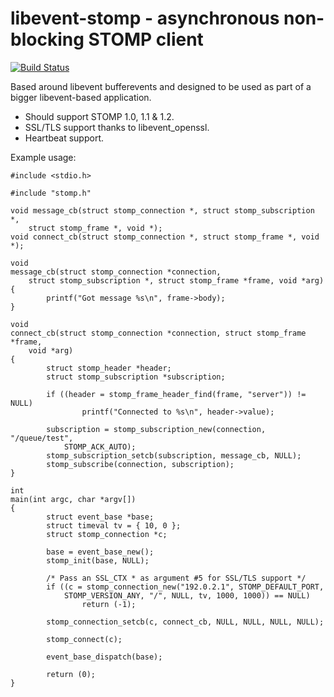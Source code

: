 libevent-stomp - asynchronous non-blocking STOMP client
=======================================================

[![Build Status](https://travis-ci.org/bodgit/libevent-stomp.png)](https://travis-ci.org/bodgit/libevent-stomp)

Based around libevent bufferevents and designed to be used as part of a bigger
libevent-based application.

+ Should support STOMP 1.0, 1.1 & 1.2.
+ SSL/TLS support thanks to libevent\_openssl.
+ Heartbeat support.

Example usage:

    #include <stdio.h>
    
    #include "stomp.h"
    
    void message_cb(struct stomp_connection *, struct stomp_subscription *,
        struct stomp_frame *, void *);
    void connect_cb(struct stomp_connection *, struct stomp_frame *, void *);
    
    void
    message_cb(struct stomp_connection *connection,
        struct stomp_subscription *, struct stomp_frame *frame, void *arg)
    {
            printf("Got message %s\n", frame->body);
    }
    
    void
    connect_cb(struct stomp_connection *connection, struct stomp_frame *frame,
        void *arg)
    {
            struct stomp_header *header;
            struct stomp_subscription *subscription;
    
            if ((header = stomp_frame_header_find(frame, "server")) != NULL)
                    printf("Connected to %s\n", header->value);
    
            subscription = stomp_subscription_new(connection, "/queue/test",
                STOMP_ACK_AUTO);
            stomp_subscription_setcb(subscription, message_cb, NULL);
            stomp_subscribe(connection, subscription);
    }
    
    int
    main(int argc, char *argv[])
    {
            struct event_base *base;
            struct timeval tv = { 10, 0 };
            struct stomp_connection *c;
    
            base = event_base_new();
            stomp_init(base, NULL);
    
            /* Pass an SSL_CTX * as argument #5 for SSL/TLS support */
            if ((c = stomp_connection_new("192.0.2.1", STOMP_DEFAULT_PORT,
                STOMP_VERSION_ANY, "/", NULL, tv, 1000, 1000)) == NULL)
                    return (-1);
    
            stomp_connection_setcb(c, connect_cb, NULL, NULL, NULL, NULL);
    
            stomp_connect(c);
    
            event_base_dispatch(base);
    
            return (0);
    }
